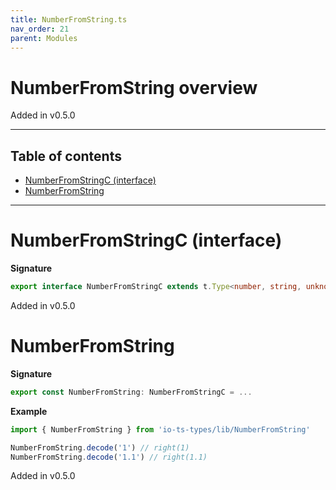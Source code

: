 ```yaml
---
title: NumberFromString.ts
nav_order: 21
parent: Modules
---
```


# NumberFromString overview

Added in v0.5.0

---

<h2 class="text-delta">Table of contents</h2>

- [NumberFromStringC (interface)](#numberfromstringc-interface)
- [NumberFromString](#numberfromstring)

---

# NumberFromStringC (interface)

**Signature**

```ts
export interface NumberFromStringC extends t.Type<number, string, unknown> {}
```

Added in v0.5.0

# NumberFromString

**Signature**

```ts
export const NumberFromString: NumberFromStringC = ...
```

**Example**

```ts
import { NumberFromString } from 'io-ts-types/lib/NumberFromString'

NumberFromString.decode('1') // right(1)
NumberFromString.decode('1.1') // right(1.1)
```

Added in v0.5.0
